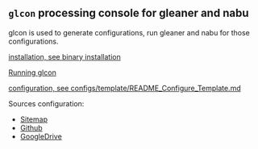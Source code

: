 ## `glcon` processing console for gleaner and nabu

glcon is used to generate configurations, run gleaner and nabu for those configurations.

[installation, see binary installation](./BinaryInstallation.md)

[Running glcon](./README_glcon.md)

[configuration, see configs/template/README_Configure_Template.md](README_Configure_Template.md)

Sources configuration:
* [Sitemap](./SourceSitemap.md)
* [Github](./SourceGithubAsAJsonLDSource.md)
* [GoogleDrive](./SourceGoogleDrive.md)
